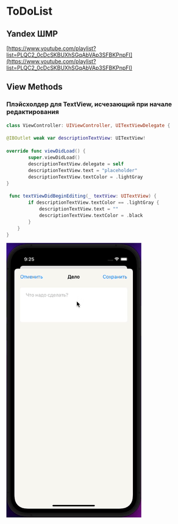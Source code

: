 #  ToDoList
## Yandex ШМР
[https://www.youtube.com/playlist?list=PLQC2_0cDcSKBUXhSGqAbVAp3SFBKPnpFI](https://www.youtube.com/playlist?list=PLQC2_0cDcSKBUXhSGqAbVAp3SFBKPnpFI)

## View Methods
### Плэйсхолдер для TextView, исчезающий при начале редактирования
```swift
class ViewController: UIViewController, UITextViewDelegate {

@IBOutlet weak var descriptionTextView: UITextView!

override func viewDidLoad() {
        super.viewDidLoad()
        descriptionTextView.delegate = self
        descriptionTextView.text = "placeholder"
        descriptionTextView.textColor = .lightGray
}
 
 func textViewDidBeginEditing(_ textView: UITextView) {
        if descriptionTextView.textColor == .lightGray {
            descriptionTextView.text = ""
            descriptionTextView.textColor = .black
        }
    }
}
```

![TextViewPlaceholder](/readmeFiles/TextViewPlaceholder.gif)